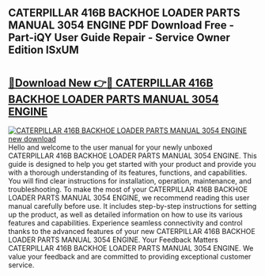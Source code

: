 ## CATERPILLAR 416B BACKHOE LOADER PARTS MANUAL 3054 ENGINE PDF Download Free - Part-iQY User Guide Repair - Service Owner Edition lSxUM

# <h2><a href="http://bc46797.oget.top/?id=CATERPILLAR+416B+BACKHOE+LOADER+PARTS+MANUAL+3054+ENGINE">🔗Download New 👉🔴 CATERPILLAR 416B BACKHOE LOADER PARTS MANUAL 3054 ENGINE</a></h2>

[![CATERPILLAR 416B BACKHOE LOADER PARTS MANUAL 3054 ENGINE new download](https://i.imgur.com/5g1atiW.png)](http://bc46797.oget.top/?id=CATERPILLAR+416B+BACKHOE+LOADER+PARTS+MANUAL+3054+ENGINE)
Hello and welcome to the user manual for your newly unboxed CATERPILLAR 416B BACKHOE LOADER PARTS MANUAL 3054 ENGINE. This guide is designed to help you get started with your product and provide you with a thorough understanding of its features, functions, and capabilities. You will find clear instructions for installation, operation, maintenance, and troubleshooting. To make the most of your CATERPILLAR 416B BACKHOE LOADER PARTS MANUAL 3054 ENGINE, we recommend reading this user manual carefully before use. It includes step-by-step instructions for setting up the product, as well as detailed information on how to use its various features and capabilities. Experience seamless connectivity and control thanks to the advanced features of your new CATERPILLAR 416B BACKHOE LOADER PARTS MANUAL 3054 ENGINE. Your Feedback Matters CATERPILLAR 416B BACKHOE LOADER PARTS MANUAL 3054 ENGINE. We value your feedback and are committed to providing exceptional customer service.
